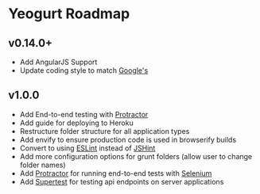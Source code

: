# Yeogurt Roadmap

## v0.14.0+
* Add AngularJS Support
* Update coding style to match [Google's](https://github.com/jscs-dev/node-jscs/blob/master/presets/google.json)

## v1.0.0
* Add End-to-end testing with [Protractor](http://angular.github.io/protractor/#/)
* Add guide for deploying to Heroku
* Restructure folder structure for all application types
* Add envify to ensure production code is used in browserify builds
* Convert to using [ESLint](http://eslint.org/) instead of [JSHint](http://jshint.com/)
* Add more configuration options for grunt folders (allow user to change folder names)
* Add [Protractor](https://github.com/angular/protractor) for running end-to-end tests with [Selenium](http://www.seleniumhq.org/)
* Add [Supertest](https://github.com/visionmedia/supertest) for testing api endpoints on server applications
